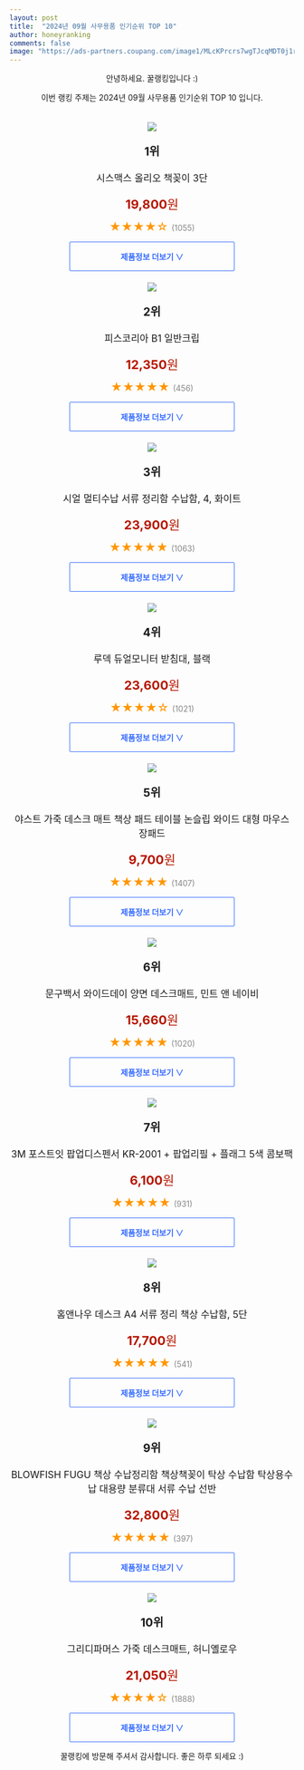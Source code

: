 ```yaml
---
layout: post
title:  "2024년 09월 사무용품 인기순위 TOP 10"
author: honeyranking
comments: false
image: "https://ads-partners.coupang.com/image1/MLcKPrcrs7wgTJcqMDT0j1ryxoW5NwtIMos8eZWJem098zzdstp3c_Yp89eANDgUGnx9O5lzj1hYRaR2Ut61THqmbITYhkTXOqDhE2DPvK_wXb3XY0hGzoPLleU1cC3TF5VpYtbCz7SSQRkDHYG4BpRE-zoabMSyuh0L2Qh31Bc9naEcoREzh0VtzxVQs5hjdtvf3o54G3VqK0c_ViYcaIXpC2aCHuCtxmVsDGFl6aUo3tKyO7vmj0B_IKagp19sPg4wCp8M41DsJLZw1vHk_eJHckPZXLOBIKmh"
---
```

<p style="text-align: center;">안녕하세요. 꿀랭킹입니다 :)</p>
<p style="text-align: center;">이번 랭킹 주제는 2024년 09월 사무용품 인기순위 TOP 10 입니다.</p><center><img src="https://ads-partners.coupang.com/image1/MLcKPrcrs7wgTJcqMDT0j1ryxoW5NwtIMos8eZWJem098zzdstp3c_Yp89eANDgUGnx9O5lzj1hYRaR2Ut61THqmbITYhkTXOqDhE2DPvK_wXb3XY0hGzoPLleU1cC3TF5VpYtbCz7SSQRkDHYG4BpRE-zoabMSyuh0L2Qh31Bc9naEcoREzh0VtzxVQs5hjdtvf3o54G3VqK0c_ViYcaIXpC2aCHuCtxmVsDGFl6aUo3tKyO7vmj0B_IKagp19sPg4wCp8M41DsJLZw1vHk_eJHckPZXLOBIKmh" style="margin-top:20px" /></center><p style="text-align: center; font-size: 20px"><b>1위</b></p><p style="text-align: center; font-size: 17px">시스맥스 올리오 책꽂이 3단</p><p style="text-align: center;"><span style="color: #b61800; font-size: 22px;"><b>19,800</b>원</span></p><p style="text-align: center;"><span style="color: #ff9600; font-size: 20px;">★★★★☆ </span><span style="color: #878787;">(1055)</span></p><center><a href="https://link.coupang.com/re/AFFSDP?lptag=AF3899140&subid=honeyrank&pageKey=6576927481&itemId=14785453635&vendorItemId=82025498284&traceid=V0-153-fd4e297c1d3ead8f&requestid=20240924050000352222080928&token=31850C%7CMIXED"><div style="font-size: 14px; display: inline-block; padding: 15px 90px; color: #346aff; border-radius: 2px; border: 1px solid #346aff; cursor: pointer;"><b>제품정보 더보기 &or;</b></div></a></center><center><img src="https://ads-partners.coupang.com/image1/J92IlPCSmm6np8RmJ365eQ5q2Yb_pOOQi0Npq_lcNU4pNfoj5Y9pQK-L7h3s1jlrMMpkA6GJXj3xhF527n0PcC_TpsrMmE6cRmCV7LBfCB4SEl-iA68YnvsOWq2wPFNfNA1uw4EaEDkO6FEjpbgvz6CuAnjqvSCqkK3EHfRv888C5seQvwKcdmhn919MGVWiOzCsiHjlwEO8NUd5FGq6QQS0S-jHNwUdn8K8btct30CHyW7teS3HdxKhEMQKWXdWUfqd9BqPyrVAR-og2eBTMahhZ9I1J4u-T8w=" style="margin-top:20px" /></center><p style="text-align: center; font-size: 20px"><b>2위</b></p><p style="text-align: center; font-size: 17px">피스코리아 B1 일반크립</p><p style="text-align: center;"><span style="color: #b61800; font-size: 22px;"><b>12,350</b>원</span></p><p style="text-align: center;"><span style="color: #ff9600; font-size: 20px;">★★★★★ </span><span style="color: #878787;">(456)</span></p><center><a href="https://link.coupang.com/re/AFFSDP?lptag=AF3899140&subid=honeyrank&pageKey=2174970196&itemId=3700903529&vendorItemId=71686193324&traceid=V0-153-79c0510821560281&requestid=20240924050000352222080928&token=31850C%7CMIXED"><div style="font-size: 14px; display: inline-block; padding: 15px 90px; color: #346aff; border-radius: 2px; border: 1px solid #346aff; cursor: pointer;"><b>제품정보 더보기 &or;</b></div></a></center><center><img src="https://ads-partners.coupang.com/image1/P0gEizij2VCfMtD8PwZBZonMIZlSqTf7I9B-DRuA7d5HUS1Pi2gjqZ8ivaGjGFAqV652IiiY0NMHOTe4dymD9aEy1Uh_L5NliSE9_ptvv2bKceUXdFGc3b5yBlLB8E_dLk8LL8X_DKEVSuQOOtSGtcQtlmGaLQeH8h054BMTcw9q3ndGZGK4dSPAez3J-IPQ4c0eigVWBJk9LNkMZRie7Jui8YMeIM6_bk0UNHOVNRMAqFeMxuqJ7ejTCm2H1_UfOVK_4YzRoCEHCg9-0-sT6CKrmeK2vWyEqsNw33uMpJKnmkwJlC6pWlaTRmvzNA_R" style="margin-top:20px" /></center><p style="text-align: center; font-size: 20px"><b>3위</b></p><p style="text-align: center; font-size: 17px">시얼 멀티수납 서류 정리함 수납함, 4, 화이트</p><p style="text-align: center;"><span style="color: #b61800; font-size: 22px;"><b>23,900</b>원</span></p><p style="text-align: center;"><span style="color: #ff9600; font-size: 20px;">★★★★★ </span><span style="color: #878787;">(1063)</span></p><center><a href="https://link.coupang.com/re/AFFSDP?lptag=AF3899140&subid=honeyrank&pageKey=8097997446&itemId=22897759243&vendorItemId=89934063760&traceid=V0-153-01665dfa396ddf77&clickBeacon=6a401bc0-79e6-11ef-a4b8-2cf29ff1df84%7E3&requestid=20240924050000352222080928&token=31850C%7CMIXED"><div style="font-size: 14px; display: inline-block; padding: 15px 90px; color: #346aff; border-radius: 2px; border: 1px solid #346aff; cursor: pointer;"><b>제품정보 더보기 &or;</b></div></a></center><center><img src="https://ads-partners.coupang.com/image1/eT5S4CDfWX3Mo0meeQTeYd1uXZNIac21I4rWemLEdDGKmsHVrpRI16-75RpgmdbzKXEe7sV0Vwm6mg-2Hd82J3uRbrpyfME0lJDw21j5Yngbeo2d4FZX446ngUo4ag7Tmqbf59vzcI1dlymQRYmzNPKqxJ5Bx18YCz2uF6QNNZI1u_TgonTA_VDvDKQTNsr_XCoxP03CiBtvu3m6-FgVqRt6Jl6hv-AlhCopnaC-UjF9ru6UFGPO7CoZnvjcTj77D2IRWXuOf32eZ7Fs2fnGhOUCYZOUezv-9Go2y5LmeiI=" style="margin-top:20px" /></center><p style="text-align: center; font-size: 20px"><b>4위</b></p><p style="text-align: center; font-size: 17px">루덱 듀얼모니터 받침대, 블랙</p><p style="text-align: center;"><span style="color: #b61800; font-size: 22px;"><b>23,600</b>원</span></p><p style="text-align: center;"><span style="color: #ff9600; font-size: 20px;">★★★★☆ </span><span style="color: #878787;">(1021)</span></p><center><a href="https://link.coupang.com/re/AFFSDP?lptag=AF3899140&subid=honeyrank&pageKey=5172129415&itemId=7138139106&vendorItemId=86389675449&traceid=V0-153-5a9aef82f75a9e9d&clickBeacon=6a4042d0-79e6-11ef-b5f5-e95d6b1305b5%7E3&requestid=20240924050000352222080928&token=31850C%7CMIXED"><div style="font-size: 14px; display: inline-block; padding: 15px 90px; color: #346aff; border-radius: 2px; border: 1px solid #346aff; cursor: pointer;"><b>제품정보 더보기 &or;</b></div></a></center><center><img src="https://ads-partners.coupang.com/image1/tY3e6x-o3XDLBnP5tW8CxgHubAnZtpn5EiqRlGqvN9DqwsGTLomEhRWE0l7P_AUegAdQhWBqCsJLEWkUcOVXYZYE2l1zOwpoA6jmH2YM4TCVid3uxe_QzEiCeGamzIxmN8L-ERAqZvs2FTJui-ZqhDLz8fs3plWTXs1-QPK2BRegCrqWKwCckkGwSHl8X-b-w7mUtNg6kImHN6QTqEOELyra-EKhJkTcTl9OSzIjbd0H9Uz77Yoa3PgwJFGzXFlgXkJreYjxBsSs4Jka7fR3x4o9lhA0HCabTwYNgIPIr4LaT6wKjMfqZkks" style="margin-top:20px" /></center><p style="text-align: center; font-size: 20px"><b>5위</b></p><p style="text-align: center; font-size: 17px">야스트 가죽 데스크 매트 책상 패드 테이블 논슬립 와이드 대형 마우스 장패드</p><p style="text-align: center;"><span style="color: #b61800; font-size: 22px;"><b>9,700</b>원</span></p><p style="text-align: center;"><span style="color: #ff9600; font-size: 20px;">★★★★★ </span><span style="color: #878787;">(1407)</span></p><center><a href="https://link.coupang.com/re/AFFSDP?lptag=AF3899140&subid=honeyrank&pageKey=5597399414&itemId=9003820842&vendorItemId=76290281667&traceid=V0-153-bc8817ff3cf9bcec&requestid=20240924050000352222080928&token=31850C%7CMIXED"><div style="font-size: 14px; display: inline-block; padding: 15px 90px; color: #346aff; border-radius: 2px; border: 1px solid #346aff; cursor: pointer;"><b>제품정보 더보기 &or;</b></div></a></center><center><img src="https://ads-partners.coupang.com/image1/YsazZdN3BonOJ9OVYvIi4w909AFY42vquQ7-MSV2NbhlawKNVT0DUZ3zgZhXRnFJoUyyJdmkZ72a5NrGDmxDvTn9SrpPPLOChxFr6CI3q8RWVa51K-OJ_-YZTzRQjS4z_wBpoB56d-kUZe0NChMYu6UgsMRLLBrHcNWYDRPJ8DNEBx6gs8yK9iv207_jHd4cLfvbsv838HMNYhvhNf0WmE4fDckPDY8Ic1BMguuhhI9mxcxKYQ6seRS2ifqaL0CrMkp81XSZe8dTqMGekYEFiUSUlPFA9tqjHGAvI3rtljs=" style="margin-top:20px" /></center><p style="text-align: center; font-size: 20px"><b>6위</b></p><p style="text-align: center; font-size: 17px">문구백서 와이드데이 양면 데스크매트, 민트 앤 네이비</p><p style="text-align: center;"><span style="color: #b61800; font-size: 22px;"><b>15,660</b>원</span></p><p style="text-align: center;"><span style="color: #ff9600; font-size: 20px;">★★★★★ </span><span style="color: #878787;">(1020)</span></p><center><a href="https://link.coupang.com/re/AFFSDP?lptag=AF3899140&subid=honeyrank&pageKey=5373626479&itemId=7960867944&vendorItemId=75249920809&traceid=V0-153-3b319d5828c3a99f&clickBeacon=6a4042d0-79e6-11ef-97aa-60a4d6f8d478%7E3&requestid=20240924050000352222080928&token=31850C%7CMIXED"><div style="font-size: 14px; display: inline-block; padding: 15px 90px; color: #346aff; border-radius: 2px; border: 1px solid #346aff; cursor: pointer;"><b>제품정보 더보기 &or;</b></div></a></center><center><img src="https://ads-partners.coupang.com/image1/RohDNDT1c7dDRjmxRmq3vqJJpuMeDD8wqiE2yI7wDKkscyrS-Rtt2eZSnsHixNozgkYzL7UNuV4L_GRycR1Mj3gxDlvkAZokEpAZ9alMzz_vYaiQdppoP6X4u1KrXqG86GEnqfRTbucaYj8K7C_srCE7K5j_iF8aXBsG3W1eWdfLyUwZQuYmfifCobvUVLwR-x2gugEvA6tmCeNOd7uzThGkPI6B_lE-zoqOK_KWQsm-ZtQKh3L0HWncep5FgBPrBzm_UgaXPVt8VFZEZFQwu9ofwteAH0uCmA==" style="margin-top:20px" /></center><p style="text-align: center; font-size: 20px"><b>7위</b></p><p style="text-align: center; font-size: 17px">3M 포스트잇 팝업디스펜서 KR-2001 + 팝업리필 + 플래그 5색 콤보팩</p><p style="text-align: center;"><span style="color: #b61800; font-size: 22px;"><b>6,100</b>원</span></p><p style="text-align: center;"><span style="color: #ff9600; font-size: 20px;">★★★★★ </span><span style="color: #878787;">(931)</span></p><center><a href="https://link.coupang.com/re/AFFSDP?lptag=AF3899140&subid=honeyrank&pageKey=111180&itemId=212456&vendorItemId=3000151705&traceid=V0-153-d6e21d98740ccebd&requestid=20240924050000352222080928&token=31850C%7CMIXED"><div style="font-size: 14px; display: inline-block; padding: 15px 90px; color: #346aff; border-radius: 2px; border: 1px solid #346aff; cursor: pointer;"><b>제품정보 더보기 &or;</b></div></a></center><center><img src="https://ads-partners.coupang.com/image1/MgShq7tELjz7C5rdMiM01VmNDz_tp22_FnteZmBtG2uouPcYjCn-ZuChkL2FxOygtqiR1--SxmWUEvrHfXXV168Bu_VaNWImc9OWCfJVqUIpITFWjgunzqel1jlEat9bMMcE8HDg3uPx3FntlEGrvPoJOcO9pxjpPDPVWCiCh2O38QMLGTK7jvD4f7xAZohY6qQxCU_MRSg4Q9RzysIcXq83X2RrvPjW--qD1_2PDrYx_-yM4v2zr3cKpMp5bpm1R1ApgUcE_lNqB2VPrKxqNBxt9nkk-ZOUYv8UlEakJ5hXm_0iuhjdRekkY6cIN6Gt" style="margin-top:20px" /></center><p style="text-align: center; font-size: 20px"><b>8위</b></p><p style="text-align: center; font-size: 17px">홈앤나우 데스크 A4 서류 정리 책상 수납함, 5단</p><p style="text-align: center;"><span style="color: #b61800; font-size: 22px;"><b>17,700</b>원</span></p><p style="text-align: center;"><span style="color: #ff9600; font-size: 20px;">★★★★★ </span><span style="color: #878787;">(541)</span></p><center><a href="https://link.coupang.com/re/AFFSDP?lptag=AF3899140&subid=honeyrank&pageKey=7700579586&itemId=20616721149&vendorItemId=87691017121&traceid=V0-153-54d8c99eba762d8f&clickBeacon=6a4042d0-79e6-11ef-886e-4cd4b2fd1c52%7E3&requestid=20240924050000352222080928&token=31850C%7CMIXED"><div style="font-size: 14px; display: inline-block; padding: 15px 90px; color: #346aff; border-radius: 2px; border: 1px solid #346aff; cursor: pointer;"><b>제품정보 더보기 &or;</b></div></a></center><center><img src="https://ads-partners.coupang.com/image1/4hMmdDa-ywPCkBib4lACR3Pt205fp2PXWQMia0T-dx6eY7CAGj5fpImuFiPmH7QG05k_fQQdcX8C4VkGIuZEdSlY-SJOIE5ViNE9ypGMcY34w_pNhFnB7M4-j5OBddAFwnHyiE5A4IhV3iBtexqfcn-nrbN0jdYQLDTBUWLJYgPZY66PxndUCuPh1YDF16ccXxQi83j_J9TeYcyr4RB_HAKCwVa88_4ewzw1zXD6g6ENhZzZWU9brQ1KLqPF2mXRq0B03CIUMv_AVs-yNAlZmp6ZaEWOozWvZMWPLin7B1zSOt7nweJh9L0=" style="margin-top:20px" /></center><p style="text-align: center; font-size: 20px"><b>9위</b></p><p style="text-align: center; font-size: 17px">BLOWFISH FUGU 책상 수납정리함 책상책꽂이 탁상 수납함 탁상용수납 대용량 분류대 서류 수납 선반</p><p style="text-align: center;"><span style="color: #b61800; font-size: 22px;"><b>32,800</b>원</span></p><p style="text-align: center;"><span style="color: #ff9600; font-size: 20px;">★★★★★ </span><span style="color: #878787;">(397)</span></p><center><a href="https://link.coupang.com/re/AFFSDP?lptag=AF3899140&subid=honeyrank&pageKey=7425913617&itemId=19275440664&vendorItemId=89849077577&traceid=V0-153-efb9cb038a33157d&requestid=20240924050000352222080928&token=31850C%7CMIXED"><div style="font-size: 14px; display: inline-block; padding: 15px 90px; color: #346aff; border-radius: 2px; border: 1px solid #346aff; cursor: pointer;"><b>제품정보 더보기 &or;</b></div></a></center><center><img src="https://ads-partners.coupang.com/image1/P7UQtCcVt_arshnXP6ZmFFM5PBgn-Xd8Yr2EGZqIS9ed--_xJ5xqEmd9cm78Wzr8HEfml850EWKrVhV8NJKOJ4O4bqkOtY5UAvfly6ApavZwOaoVGKTBDlx041hTeOKP82XyPtuFkAlcrPP6hDkRqyBGFaG40BnJdmVtmWVZV4Txv-5ouIhiZWmx4a4_cQBrdAhtLMqnDlMdGZ_iDPftW2a4KoJW5u_F58X8KGJSRF7q4mz1nMjhFGhF8yRD3rSjzrNtw0YwU4dRhPe5Od4AT7XTbCfI3xv4JpvpCvkG" style="margin-top:20px" /></center><p style="text-align: center; font-size: 20px"><b>10위</b></p><p style="text-align: center; font-size: 17px">그리디파머스 가죽 데스크매트, 허니옐로우</p><p style="text-align: center;"><span style="color: #b61800; font-size: 22px;"><b>21,050</b>원</span></p><p style="text-align: center;"><span style="color: #ff9600; font-size: 20px;">★★★★☆ </span><span style="color: #878787;">(1888)</span></p><center><a href="https://link.coupang.com/re/AFFSDP?lptag=AF3899140&subid=honeyrank&pageKey=1760564343&itemId=2962660496&vendorItemId=70951118893&traceid=V0-153-3469c2dacd026d82&clickBeacon=6a4042d0-79e6-11ef-94a5-40fb25ca91ab%7E3&requestid=20240924050000352222080928&token=31850C%7CMIXED"><div style="font-size: 14px; display: inline-block; padding: 15px 90px; color: #346aff; border-radius: 2px; border: 1px solid #346aff; cursor: pointer;"><b>제품정보 더보기 &or;</b></div></a></center><p style="text-align: center;">꿀랭킹에 방문해 주셔서 감사합니다. 좋은 하루 되세요 :)</p>